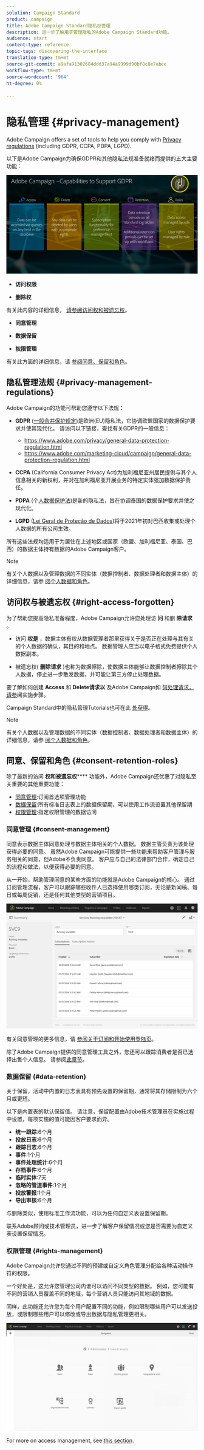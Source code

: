 ```yaml
---
solution: Campaign Standard
product: campaign
title: Adobe Campaign Standard隐私权管理
description: 进一步了解用于管理隐私的Adobe Campaign Standard功能。
audience: start
content-type: reference
topic-tags: discovering-the-interface
translation-type: tm+mt
source-git-commit: a9afa91302684ddd37a94a9999d90bf8c8e7abee
workflow-type: tm+mt
source-wordcount: '964'
ht-degree: 0%

---
```



# 隐私管理 {#privacy-management}

Adobe Campaign offers a set of tools to help you comply with [Privacy regulations](#privacy-management-regulations) (including GDPR, CCPA, PDPA, LGPD).

以下是Adobe Campaign为确保GDPR和其他隐私法规准备就绪而提供的五大主要功能：

![](assets/privacy-gdpr-use-cases.png)

* **访问权限**

* **删除权**

有关此内容的详细信息， [请参阅访问权和被遗忘权](#right-access-forgotten)。

* **同意管理**

* **数据保留**

* **权限管理**

有关此方面的详细信息，请 [参阅同意、保留和角色](#consent-retention-roles)。

<!--This section presents general information on what Privacy management is and the features provided by Adobe Campaign to manage the [Right to Access and Right to be Forgotten](#right-access-forgotten).

It also contains information on important features to manage Privacy ([consent, data retention and user roles](#consent-retention-roles)), as well as best practices to help you with your Privacy compliance when using Adobe Campaign.-->

## 隐私管理法规 {#privacy-management-regulations}

Adobe Campaign的功能可帮助您遵守以下法规：

* **GDPR** ([一般合并保护规定](https://ec.europa.eu/info/law/law-topic/data-protection/reform/what-does-general-data-protection-regulation-gdpr-govern_en))是欧洲(EU)隐私法，它协调欧盟国家的数据保护要求并使其现代化。 请访问以下链接，查找有关GDPR的一般信息：

   * https://www.adobe.com/privacy/general-data-protection-regulation.html
   * https://www.adobe.com/marketing-cloud/campaign/general-data-protection-regulation.html

* **CCPA** (California Consumer Privacy Act[](https://leginfo.legislature.ca.gov/faces/codes_displayText.xhtml?lawCode=CIV&amp;division=3.标题(&amp;T)=1.81.5。&amp;part=4。&amp;chapter=&amp;article=))为加利福尼亚州居民提供与其个人信息相关的新权利，并对在加利福尼亚开展业务的特定实体强加数据保护责任。
* **PDPA** (个[人数据保护法](https://secureprivacy.ai/thailand-pdpa-summary-what-businesses-need-to-know/))是新的隐私法，旨在协调泰国的数据保护要求并使之现代化。
* **LGPD** ([Lei Geral de Proteção de Dados](https://iapp.org/media/pdf/resource_center/Brazilian_General_Data_Protection_Law.pdf))将于2021年初对巴西收集或处理个人数据的所有公司生效。

所有这些法规均适用于为居住在上述地区或国家（欧盟、加利福尼亚、泰国、巴西）的数据主体持有数据的Adobe Campaign客户。

>[!NOTE]
>
>有关个人数据以及管理数据的不同实体（数据控制者、数据处理者和数据主体）的详细信息，请参 [阅个人数据和角色](../../start/using/privacy.md#personal-data)。

## 访问权与被遗忘权 {#right-access-forgotten}

为了帮助您提高隐私准备程度，Adobe Campaign允许您处理访 **问** 和删 **除请求** 。

* 访问 **权是** ，数据主体有权从数据管理者那里获得关于是否正在处理与其有关的个人数据的确认，其目的和地点。 数据管理人应当以电子格式免费提供个人数据副本。

* 被遗忘权( **删除请求** )也称为数据擦除，使数据主体能够让数据控制者擦除其个人数据，停止进一步散发数据，并可能让第三方停止处理数据。

要了解如何创建 **Access** 和 **Delete请求以** 及Adobe Campaign如 [何处理请求，请参](../../start/using/privacy-requests.md#about-privacy-requests)阅实施步骤。

Campaign Standard中的隐私管理Tutorials也可在此 [处获得](https://experienceleague.adobe.com/docs/campaign-standard-learn/tutorials/privacy/privacy-overview.html?lang=en#privacy)。

>[!NOTE]
>
>有关个人数据以及管理数据的不同实体（数据控制者、数据处理者和数据主体）的详细信息，请参 [阅个人数据和角色](../../start/using/privacy.md#personal-data)。

## 同意、保留和角色 {#consent-retention-roles}

除了最新的访问 **权和被遗忘权****** 功能外，Adobe Campaign还优惠了对隐私至关重要的其他重要功能：

* [同意管理](#consent-management):订阅首选项管理功能
* [数据保留](#data-retention):所有标准日志表上的数据保留期，可以使用工作流设置其他保留期
* [权限管理](#rights-management):指定权限管理的数据访问

### 同意管理 {#consent-management}

同意表示数据主体同意处理与数据主体相关的个人数据。 数据主管负责为该处理获得必要的同意。 虽然Adobe Campaign可能提供一些功能来帮助客户管理与服务相关的同意，但Adobe不负责同意。 客户应与自己的法律部门合作，确定自己的流程和做法，以便获得必要的同意。

从一开始，帮助管理同意的某些方面的功能就是Adobe Campaign的核心。 通过订阅管理流程，客户可以跟踪哪些收件人已选择使用哪类订阅，无论是新闻稿、每日或每周促销，还是任何其他类型的营销项目。

![](assets/privacy-consent-management.png)

有关同意管理的更多信息，请 [参阅关于订阅](../../audiences/using/about-subscriptions.md)[和开始使用登陆页](../../channels/using/getting-started-with-landing-pages.md)。

除了Adobe Campaign提供的同意管理工具之外，您还可以跟踪消费者是否已选择出售个人信息。 请参阅[此章节](../../start/using/privacy-requests.md#sale-of-personal-information-ccpa)。

### 数据保留 {#data-retention}

关于保留，活动中内置的日志表具有预先设置的保留期，通常将其存储限制为六个月或更短。

以下是内置表的默认保留值。 请注意，保留配置由Adobe技术管理员在实施过程中设置，每项实施的值可能因客户要求而异。

* **统一跟踪**:6个月
* **投放日志**:6个月
* **跟踪日志**:6个月
* **事件**:1个月
* **事件处理统计**:6个月
* **存档事件**:6个月
* **临时实体**:7天
* **忽略的管道事件**:1个月
* **投放警报**:1个月
* **导出审核**:6个月

与删除类似，使用标准工作流功能，可以为任何自定义表设置保留期。

联系Adobe顾问或技术管理员，进一步了解客户保留情况或您是否需要为自定义表设置保留情况。

### 权限管理 {#rights-management}

Adobe Campaign允许您通过不同的预建或自定义角色管理分配给各种活动操作符的权限。

一个好处是，这允许您管理公司内谁可以访问不同类型的数据。 例如，您可能有不同的营销人员覆盖不同的地域，每个营销人员只能访问其地域的数据。

同样，此功能还允许您为每个用户配置不同的功能，例如限制哪些用户可以发送投放，或限制哪些用户可以修改或导出数据与隐私管理更相关。

![](assets/privacy-user-management.png)

For more on access management, see [this section](../../administration/using/about-access-management.md).